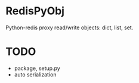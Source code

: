 RedisPyObj
==========

Python-redis proxy read/write objects: dict, list, set.

TODO
====
* package, setup.py
* auto serialization
